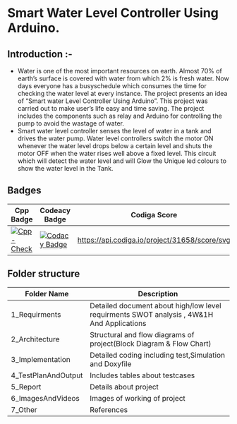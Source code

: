 # Smart Water Level Controller Using Arduino.
## Introduction :- 
* Water is one of the most important resources on earth. Almost 70% of earth’s surface is covered with water from which 2% is fresh water. Now days everyone has a busyschedule which consumes the time for checking the water level at every instance. The project presents an idea of “Smart water Level Controller Using Arduino”. This project was carried out to make user’s life easy and time saving. The project includes the components such as relay and Arduino for controlling the pump to avoid the wastage of water.
* Smart water level controller senses the level of water in a tank and drives the water pump. Water level controllers switch the motor ON whenever the water level drops below a certain level and shuts the motor OFF when the water rises well above a fixed level. This circuit which will detect the water level and will Glow the Unique led colours to show the water level in the Tank.
## Badges
|Cpp Badge|Codeacy Badge|Codiga Score|Code grade|
|-----|-------|-------|-------|
|[![Cpp-Check](https://github.com/AkshayEknathe/M2-EmbSys/actions/workflows/c-cpp.yml/badge.svg)](https://github.com/AkshayEknathe/M2-EmbSys/actions/workflows/c-cpp.yml)|[![Codacy Badge](https://app.codacy.com/project/badge/Grade/a2b56abd524b4513aa4fbdc4c19bcced)](https://www.codacy.com/gh/AkshayEknathe/M2-EmbSys/dashboard?utm_source=github.com&amp;utm_medium=referral&amp;utm_content=AkshayEknathe/M2-EmbSys&amp;utm_campaign=Badge_Grade)|https://api.codiga.io/project/31658/score/svg|https://api.codiga.io/project/31658/status/svg|
## Folder structure
|Folder Name|Description|
|-----------|------------|
|1_Requirments|	Detailed document about high/low level requirments SWOT analysis , 4W&1H And Applications|
|2_Architecture	|Structural and flow diagrams of project(Block Diagram & Flow Chart)|
|3_Implementation|	Detailed coding including test,Simulation and Doxyfile|
|4_TestPlanAndOutput|	Includes tables about testcases|
|5_Report|	Details about project|
|6_ImagesAndVideos|	Images of working of project|
|7_Other|	References|

